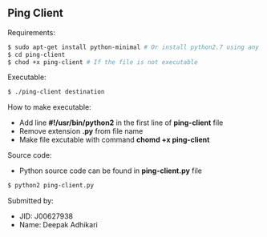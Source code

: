 Ping Client
-----------

Requirements:
```bash
$ sudo apt-get install python-minimal # Or install python2.7 using any package manager
$ cd ping-client
$ chod +x ping-client # If the file is not executable
```

Executable:
```bash
$ ./ping-client destination
```

How to make executable:
* Add line __#!/usr/bin/python2__ in the first line of __ping-client__ file 
* Remove extension __.py__ from file name
* Make file excutable with command __chomd +x ping-client__

Source code:
* Python source code can be found in __ping-client.py__ file
```bash
$ python2 ping-client.py
```

Submitted by:
* JID: J00627938
* Name: Deepak Adhikari